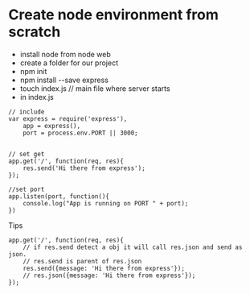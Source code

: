 # Create node environment from scratch
- install node from node web
- create a folder for our project
- npm init
- npm install --save express
- touch index.js // main file where server starts
- in index.js
```
// include
var express = require('express'),
    app = express(),
    port = process.env.PORT || 3000;


// set get
app.get('/', function(req, res){
    res.send('Hi there from express');
});

//set port
app.listen(port, function(){
    console.log("App is running on PORT " + port);
})

```

Tips
```
app.get('/', function(req, res){
    // if res.send detect a obj it will call res.json and send as json.
    // res.send is parent of res.json
    res.send({message: 'Hi there from express'});
    // res.json({message: 'Hi there from express'}); 
});

```
